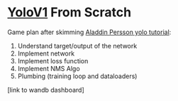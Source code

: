 # [YoloV1](https://arxiv.org/abs/1506.02640) From Scratch

Game plan after skimming [Aladdin Persson yolo tutorial](https://www.youtube.com/watch?v=n9_XyCGr-MI):
1. Understand target/output of the network
2. Implement network
3. Implement loss function
4. Implement NMS Algo
5. Plumbing (training loop and dataloaders)

[link to wandb dashboard]
